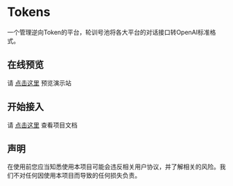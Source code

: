 # Tokens

一个管理逆向Token的平台，轮训号池将各大平台的对话接口转OpenAI标准格式。

## 在线预览

请 [点击这里](https://tokens-pool.top) 预览演示站

## 开始接入

请 [点击这里](https://docs2.tokens-pool.top) 查看项目文档

## 声明

在使用前您应当知悉使用本项目可能会违反相关用户协议，并了解相关的风险。我们不对任何因使用本项目而导致的任何损失负责。
